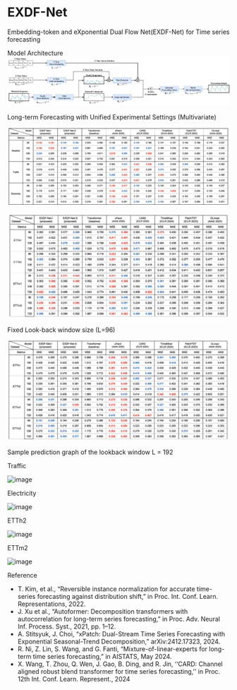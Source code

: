 # EXDF-Net
Embedding-token and eXponential Dual Flow Net(EXDF-Net) for Time series forecasting

Model Architecture
![sac](figure/EXDF-Net.png)

Long-term Forecasting with Unified Experimental Settings (Multivariate)

![sac](figure/ex_results_1.png)

![sac](figure/ex_results_2.png)

Fixed Look-back window size (L=96)

![sac](figure/ex_results_3.png)

Sample prediction graph of the lookback window L = 192

Traffic

<img width="560" height="454" alt="image" src="https://github.com/user-attachments/assets/678d1234-d164-4a81-9bc7-15c13d33cac4" />

Electricity

<img width="558" height="448" alt="image" src="https://github.com/user-attachments/assets/f6ea597d-acc6-494a-872b-6e1c6943e863" />

ETTh2

<img width="555" height="448" alt="image" src="https://github.com/user-attachments/assets/cda7d917-4db1-4fb9-8dee-3086f7d2ee79" />


ETTm2

<img width="583" height="448" alt="image" src="https://github.com/user-attachments/assets/510c18d9-f8af-46aa-91be-d733a2ac0a2b" />


Reference

- T. Kim, et al., “Reversible instance normalization for accurate time-series forecasting against distribution shift,” in Proc. Int. Conf. Learn. Representations, 2022.
- J. Xu et al., “Autoformer: Decomposition transformers with autocorrelation for long-term series forecasting,” in Proc. Adv. Neural Inf. Process. Syst., 2021, pp. 1–12.
- A. Stitsyuk, J. Choi, “xPatch: Dual-Stream Time Series Forecasting with Exponential Seasonal-Trend Decomposition,” arXiv:2412.17323, 2024.
- R. Ni, Z. Lin, S. Wang, and G. Fanti, “Mixture-of-linear-experts for long-term time series forecasting,” in AISTATS, May 2024.
- X. Wang, T. Zhou, Q. Wen, J. Gao, B. Ding, and R. Jin, ‘‘CARD: Channel aligned robust blend transformer for time series forecasting,’’ in Proc. 12th Int. Conf. Learn. Represent., 2024
